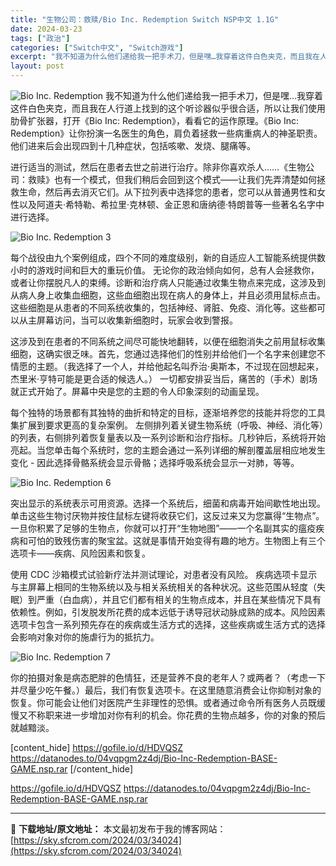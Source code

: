 ```yaml
---
title: "生物公司：救赎/Bio Inc. Redemption Switch NSP中文 1.1G"
date: 2024-03-23
tags: ["政治"]
categories: ["Switch中文", "Switch游戏"]
excerpt: "我不知道为什么他们递给我一把手术刀，但是嘿…我穿着这件白色夹克，而且我在人行道上找到的这个听诊器似乎很合适，所以让我们使用肋骨扩张器，打开《Bio Inc: Redemption》，看看它的运作原理。《Bio Inc: Redemption》让你扮演一名医生的角色，肩负着拯救一些病重病人的神圣职责。&hellip;"
layout: post
---
```


<img class="aligncenter" src="https://sky.sfcrom.com/wp-content/uploads/2024/03/20240329095557-4e947.jpeg" alt="Bio Inc. Redemption" />
我不知道为什么他们递给我一把手术刀，但是嘿…我穿着这件白色夹克，而且我在人行道上找到的这个听诊器似乎很合适，所以让我们使用肋骨扩张器，打开《Bio Inc: Redemption》，看看它的运作原理。《Bio Inc: Redemption》让你扮演一名医生的角色，肩负着拯救一些病重病人的神圣职责。他们进来后会出现四到十几种症状，包括咳嗽、发烧、腿痛等。

进行适当的测试，然后在患者去世之前进行治疗。除非你喜欢杀人……《生物公司：救赎》也有一个模式，但我们稍后会回到这个模式——让我们先弄清楚如何拯救生命，然后再去消灭它们。从下拉列表中选择您的患者，您可以从普通男性和女性以及阿道夫·希特勒、希拉里·克林顿、金正恩和唐纳德·特朗普等一些著名名字中进行选择。

<img src="https://sky.sfcrom.com/wp-content/uploads/2024/03/20240329095558-bd378.jpeg" alt="Bio Inc. Redemption 3" />

每个战役由九个案例组成，四个不同的难度级别，新的自适应人工智能系统提供数小时的游戏时间和巨大的重玩价值。
无论你的政治倾向如何，总有人会拯救你，或者让你摆脱凡人的束缚。诊断和治疗病人只能通过收集生物点来完成，这涉及到从病人身上收集血细胞，这些血细胞出现在病人的身体上，并且必须用鼠标点击。这些细胞是从患者的不同系统收集的，包括神经、肾脏、免疫、消化等。这些都可以从主屏幕访问，当可以收集新细胞时，玩家会收到警报。

这涉及到在患者的不同系统之间尽可能快地翻转，以便在细胞消失之前用鼠标收集细胞，这确实很乏味。首先，您通过选择他们的性别并给他们一个名字来创建您不情愿的主题。（我选择了一个人，并给他起名叫乔治·奥斯本，不过现在回想起来，杰里米·亨特可能是更合适的候选人。） 一切都安排妥当后，痛苦的（手术）剧场就正式开始了。屏幕中央是您的主题的令人印象深刻的动画呈现。

每个独特的场景都有其独特的曲折和特定的目标，逐渐培养您的技能并将您的工具集扩展到要求更高的复杂案例。
左侧排列着关键生物系统（呼吸、神经、消化等）的列表，右侧排列着恢复量表以及一系列诊断和治疗指标。几秒钟后，系统将开始亮起。当您单击每个系统时，您的主题会通过一系列详细的解剖覆盖层相应地发生变化 - 因此选择骨骼系统会显示骨骼；选择呼吸系统会显示一对肺，等等。

<img src="https://sky.sfcrom.com/wp-content/uploads/2024/03/20240329095559-71367.jpeg" alt="Bio Inc. Redemption 6" />

突出显示的系统表示可用资源。选择一个系统后，细菌和病毒开始间歇性地出现。单击这些生物讨厌物并按住鼠标左键将收获它们，这反过来又为您赢得“生物点”。一旦你积累了足够的生物点，你就可以打开“生物地图”——一个名副其实的瘟疫疾病和可怕的致残伤害的聚宝盆。这就是事情开始变得有趣的地方。生物图上有三个选项卡——疾病、风险因素和恢复。

使用 CDC 沙箱模式试验新疗法并测试理论，对患者没有风险。
疾病选项卡显示与主屏幕上相同的生物系统以及与相关系统相关的各种状况。这些范围从轻度（失眠）到严重（白血病），并且它们都有相关的生物点成本，并且在某些情况下具有依赖性。例如，引发脱发所花费的成本远低于诱导冠状动脉成熟的成本。风险因素选项卡包含一系列预先存在的疾病或生活方式的选择，这些疾病或生活方式的选择会影响对象对你的施虐行为的抵抗力。

<img src="https://sky.sfcrom.com/wp-content/uploads/2024/03/20240329095559-e9638.jpeg" alt="Bio Inc. Redemption 7" />

你的拍摄对象是病态肥胖的色情狂，还是营养不良的老年人？或两者？（考虑一下并尽量少吃午餐。）最后，我们有恢复选项卡。在这里随意消费会让你抑制对象的恢复。你可能会让他们对医院产生非理性的恐惧。或者通过命令所有医务人员既缓慢又不称职来进一步增加对你有利的机会。你花费的生物点越多，你的对象的预后就越黯淡。

[content_hide]
https://gofile.io/d/HDVQSZ
https://datanodes.to/04vqpgm2z4dj/Bio-Inc-Redemption-BASE-GAME.nsp.rar
[/content_hide]

<!--wechatfans start-->
https://gofile.io/d/HDVQSZ
https://datanodes.to/04vqpgm2z4dj/Bio-Inc-Redemption-BASE-GAME.nsp.rar
<!--wechatfans end-->

---
📖 **下载地址/原文地址：** 本文最初发布于我的博客网站：[https://sky.sfcrom.com/2024/03/34024](https://sky.sfcrom.com/2024/03/34024)
